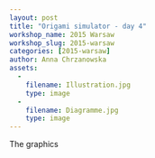 ```yaml
---
layout: post
title: "Origami simulator - day 4"
workshop_name: 2015 Warsaw
workshop_slug: 2015-warsaw
categories: [2015-warsaw]
author: Anna Chrzanowska
assets:
  -
    filename: Illustration.jpg
    type: image
  -
    filename: Diagramme.jpg
    type: image
---
```

The graphics
